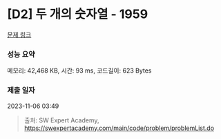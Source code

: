 # [D2] 두 개의 숫자열 - 1959 

[문제 링크](https://swexpertacademy.com/main/code/problem/problemDetail.do?contestProbId=AV5PpoFaAS4DFAUq) 

### 성능 요약

메모리: 42,468 KB, 시간: 93 ms, 코드길이: 623 Bytes

### 제출 일자

2023-11-06 03:49



> 출처: SW Expert Academy, https://swexpertacademy.com/main/code/problem/problemList.do